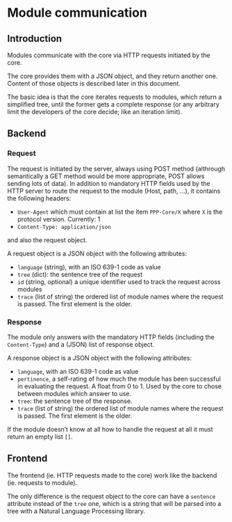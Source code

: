 # Module communication

## Introduction

Modules communicate with the core via HTTP requests initiated by the
core.

The core provides them with a JSON object, and they return another one.
Content of those objects is described later in this document.

The basic idea is that the core iterates requests to modules, which
return a simplified tree, until the former gets a complete response
(or any arbitrary limit the developers of the core decide; like
an iteration limit).

## Backend

### Request

The request is initiated by the server, always using POST method (althrough
semantically a GET method would be more appropriate, POST allows sending
lots of data). In addition to mandatory HTTP fields used by the HTTP server
to route the request to the module (Host, path, …), it contains the
following headers:

* `User-Agent` which must contain at list the item `PPP-Core/X` where
  `X` is the protocol version.
  Currently: 1
* `Content-Type: application/json`

and also the request object.

A request object is a JSON object with the following attributes:

* `language` (string), with an ISO 639-1 code as value
* `tree` (dict): the sentence tree of the request
* `id` (string, optional) a unique identifier used to track the request
  across modules
* `trace` (list of string) the ordered list of module names where the request is passed. The first element is the older.


### Response

The module only answers with the mandatory HTTP fields (including the
`Content-Type`) and a (JSON) list of response object.

A response object is a JSON object with the following attributes:

* `language`, with an ISO 639-1 code as value
* `pertinence`, a self-rating of how much the module has been successful
  in evaluating the request. A float from 0 to 1.
  Used by the core to chose between modules which answer to use.
* `tree`: the sentence tree of the response.
* `trace`  (list of string) the ordered list of module names where the request is passed. The first element is the older.

If the module doesn’t know at all how to handle the request at all it must
return an empty list `[]`.


## Frontend

The frontend (ie. HTTP requests made to the core) work like the backend
(ie. requests to module).

The only difference is the request object to the core can have a `sentence`
attribute instead of the `tree` one, which is a string that will be
parsed into a tree with a Natural Language Processing library.
